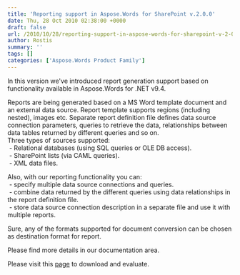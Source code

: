 ```yaml
---
title: 'Reporting support in Aspose.Words for SharePoint v.2.0.0'
date: Thu, 28 Oct 2010 02:38:00 +0000
draft: false
url: /2010/10/28/reporting-support-in-aspose-words-for-sharepoint-v-2-0-0/
author: Rostis
summary: ''
tags: []
categories: ['Aspose.Words Product Family']
---
```


In this version we've introduced report generation support based on functionality available in Aspose.Words for .NET v9.4.  
  
Reports are being generated based on a MS Word template document and an external data source. Report template supports regions (including nested), images etc. Separate report definition file defines data source connection parameters, queries to retrieve the data, relationships between data tables returned by different queries and so on.  
Three types of sources supported:  
 - Relational databases (using SQL queries or OLE DB access).  
 - SharePoint lists (via CAML queries).  
 - XML data files.  
  
Also, with our reporting functionality you can:  
 - specify multiple data source connections and queries.  
 - combine data returned by the different queries using data relationships in the report definition file.  
 - store data source connection description in a separate file and use it with multiple reports.  
  
Sure, any of the formats supported for document conversion can be chosen as destination format for report.  
  
Please find more details in our documentation area.  
  
Please visit this [page][1] to download and evaluate.




[1]: http://www.aspose.com/community/files/73/sharepoint-components/aspose.words-for-sharepoint/default.aspx




